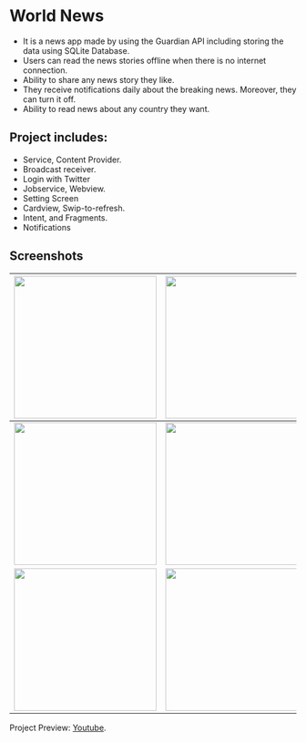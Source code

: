 # World News
-  It is a news app made by using the Guardian API including storing the data using SQLite Database.
- Users can read the news stories offline when there is no internet connection.
- Ability to share any news story they like.
- They receive notifications daily about the breaking news. Moreover, they can turn it off.
- Ability to read news about any country they want.

## Project includes:
- Service, Content Provider.
- Broadcast receiver.
- Login with Twitter
- Jobservice, Webview. 
- Setting Screen
- Cardview, Swip-to-refresh. 
- Intent, and Fragments.
- Notifications

## Screenshots
| <img src="https://i.imgur.com/qU4scDA.png" width="250">  | <img src="https://i.imgur.com/qOvIh8N.png" width="250">  | 
| ------------- | ------------- |
| <img src="https://i.imgur.com/eYTqeFM.png" width="250">  | <img src="https://i.imgur.com/miaRu3r.png" width="250">  |
| <img src="https://i.imgur.com/4oO0QKm.png" width="250">  | <img src="https://i.imgur.com/2FMFQAs.png" width="250">  |

Project Preview: [Youtube](https://youtu.be/sRbKNC430Ik).
